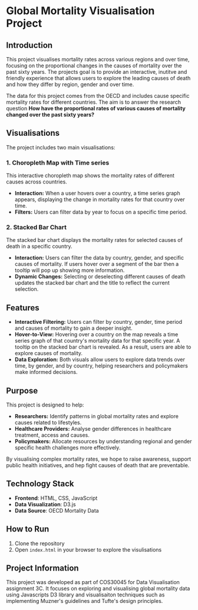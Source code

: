 # Global Mortality Visualisation Project

## Introduction
This project visualises mortality rates across various regions and over time, focusing on the proportional changes in the causes of mortality over the past sixty years. The projects goal is to provide an interactive, inutitve and friendly experience that allows users to explore the leading causes of death and how they
differ by region, gender and over time.

The data for this project comes from the OECD and includes cause specific mortality rates for different countries. The aim is to answer the research question **How have the proportional rates of various causes of mortality changed over the past sixty years?**

## Visualisations
The project includes two main visualisations:

### 1. **Choropleth Map with Time series**
This interactive choropleth map shows the mortality rates of different causes across countries.
- **Interaction:** When a user hovers over a country, a time series graph appears, displaying the change in mortality rates for that country over time.
- **Filters:** Users can filter data by year to focus on a specific time period. 

### 2.  **Stacked Bar Chart**
The stacked bar chart displays the mortality rates for selected causes of death in a specific country.
- **Interaction:** Users can filter the data by country, gender, and specific causes of mortality. If users hover over a segment of the bar then a tooltip will pop up showing more information.
- **Dynamic Changes:** Selecting or deselecting different causes of death updates the stacked bar chart
and the title to reflect the current selection. 

## Features

- **Interactive Filtering:** Users can filter by country, gender, time period and causes of mortality to gain a deeper insight.
- **Hover-to-View:** Hovering over a country on the map reveals a time series graph of that country's mortality data for that specific year. A tooltip on the stacked bar chart is revealed. As a result, users are able to explore causes of mortality.
- **Data Exploration:** Both visuals allow users to explore data trends over time, by gender, and by country, helping researchers and policymakers make informed decisions. 

## Purpose
This project is designed to help:
- **Researchers:** Identify patterns in global mortality rates and explore causes related to lifestyles.
- **Healthcare Providers:** Analyse gender differences in healthcare treatment, access and causes.
- **Policymakers:** Allocate resources by understanding regional and gender specific health challenges more effectively.

By visualising complex mortality rates, we hope to raise awareness, support public health initiatives, and hep fight causes of death that are preventable.

## Technology Stack

- **Frontend**: HTML, CSS, JavaScript
- **Data Visualization**: D3.js
- **Data Source**: OECD Mortality Data

## How to Run
1. Clone the repository
2. Open `index.html` in your browser to explore the visulisations

## Project Information
This project was developed as part of COS30045 for Data Visualisation assignment 3C. It focuses on exploring and visualising global mortality data using Javascripts D3 library and visualisaiton techniques such as implementing Muzner's guidelines and Tufte's design principles.
